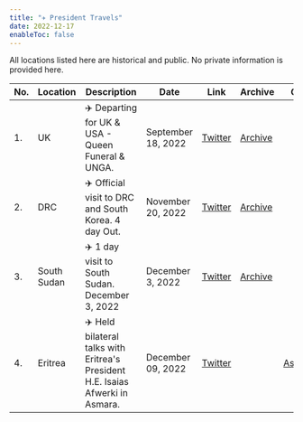 ```yaml
---
title: "✈️ President Travels"
date: 2022-12-17
enableToc: false
---
```


All locations listed here are historical and public. No private information is provided here. 


| No. | Location    | Description                                          | Date               | Link                                                                      | Archive                                                                                                             |  Geo   |
| --- | ----------- | ---------------------------------------------------- | ------------------ | ------------------------------------------------------------------------- | ------------------------------------------------------------------------------------------------------------------- | --- |
| 1.  | UK          | ✈️ Departing for UK & USA - Queen Funeral & UNGA.    | September 18, 2022 | [Twitter](https://twitter.com/HusseinMohamedg/status/1571459828542836737) | [Archive](https://archive.ph/Hud9p)                                                                                 |     |
| 2.  | DRC         | ✈️ Official visit to DRC and South Korea. 4 day Out. | November 20, 2022  | [Twitter](https://twitter.com/OliverMathenge/status/1594266254520492032)  | [Archive](https://web.archive.org/web/20221204095054/https://twitter.com/OliverMathenge/status/1594266254520492032) |     |
| 3.  | South Sudan | ✈️ 1 day visit to South Sudan. December 3, 2022      | December 3, 2022   | [Twitter](https://twitter.com/StateHouseKenya/status/1599068310582095872) | [Archive](https://archive.ph/ncGA9)                                                                                 |     |
| 4.  | Eritrea     | ✈️ Held bilateral talks with Eritrea's President H.E. Isaias Afwerki in Asmara.  |  December 09, 2022                  | [Twitter](https://twitter.com/WilliamsRuto/status/1601268166180864001)  |   |[Asmara](geo:15.3389667,38.9326763) |                                                                                                                  |     |

